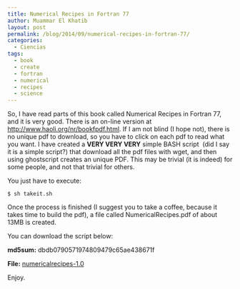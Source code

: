 ```yaml
---
title: Numerical Recipes in Fortran 77
author: Muammar El Khatib
layout: post
permalink: /blog/2014/09/numerical-recipes-in-fortran-77/
categories:
  - Ciencias
tags:
  - book
  - create
  - fortran
  - numerical
  - recipes
  - science
---
```

So, I have read parts of this book called Numerical Recipes in Fortran 77, and it is very good. There is an on-line version at <a href="http://www.haoli.org/nr/bookfpdf.html" target="_blank">http://www.haoli.org/nr/bookfpdf.html</a>. If I am not blind (I hope not), there is no unique pdf to download, so you have to click on each pdf to read what you want. I have created a **VERY VERY VERY** simple BASH script  (did I say it is a simple script?) that download all the pdf files with wget, and then using ghostscript creates an unique PDF. This may be trivial (it is indeed) for some people, and not that trivial for others.

You just have to execute:

`$ sh takeit.sh`

Once the process is finished (I suggest you to take a coffee, because it takes time to build the pdf), a file called NumericalRecipes.pdf of about 13MB is created.

You can download the script below:

**md5sum:** dbdb0790571974809479c65ae438671f

**File:** [numericalrecipes-1.0][1]

Enjoy.

 [1]: http://muammar.me/blog/wp-content/uploads/2014/09/numericalrecipes-1.0.zip
